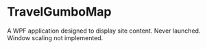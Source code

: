 TravelGumboMap
==============

A WPF application designed to display site content. Never launched. Window scaling not implemented.
